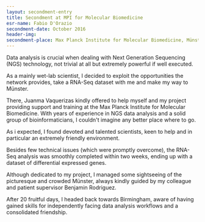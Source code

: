 ```yaml
---
layout: secondment-entry
title: Secondment at MPI for Molecular Biomedicine
esr-name: Fabio D'Orazio
secondment-date: October 2016
header-img:
secondment-place: Max Planck Institute for Molecular Biomedicine, Münster, Germany
---
```

Data analysis is crucial when dealing with Next Generation Sequencing (NGS) technology, not trivial at all but extremely powerful if well executed.

As a mainly wet-lab scientist, I decided to exploit the opportunities the network provides, take a RNA-Seq dataset with me and make my way to Münster.

There, Juanma Vaquerizas kindly offered to help myself and my project providing support and training at the Max Planck Institute for Molecular Biomedicine. With years of experience in NGS data analysis and a solid group of bioinformaticians, I couldn't imagine any better place where to go.

As i expected, I found devoted and talented scientists, keen to help and in particular an extremely friendly environment.

Besides few technical issues (which were promptly overcome), the RNA-Seq analysis was smoothly completed within two weeks, ending up with a dataset of differential expressed genes.

Although dedicated to my project, I managed some sightseeing of the picturesque and crowded Münster, always kindly guided by my colleague and patient supervisor Benjamin Rodriguez.

After 20 fruitful days, I headed back towards Birmingham, aware of having gained skills for independently facing data analysis workflows and a consolidated friendship.

